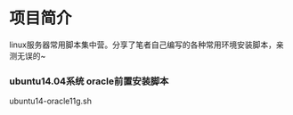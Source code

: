 # 项目简介
linux服务器常用脚本集中营。分享了笔者自己编写的各种常用环境安装脚本，亲测无误的~

### ubuntu14.04系统 oracle前置安装脚本
ubuntu14-oracle11g.sh
